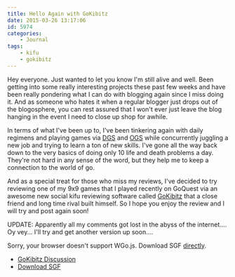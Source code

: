 ```yaml
---
title: Hello Again with GoKibitz
date: 2015-03-26 13:17:06
id: 5974
categories:
	- Journal
tags:
	- kifu
	- gokibitz
---
```


Hey everyone. Just wanted to let you know I'm still alive and well. Been getting into some really interesting projects these past few weeks and have been really pondering what I can do with blogging again since I miss doing it. And as someone who hates it when a regular blogger just drops out of the blogosphere, you can rest assured that I won't ever just leave the blog hanging in the event I need to close up shop for awhile.

<!-- more -->

In terms of what I've been up to, I've been tinkering again with daily regimens and playing games via [DGS](http://www.dragongoserver.net "Dragon Go Server") and [OGS](http://www.online-go.com "Online Go Server") while concurrently juggling a new job and trying to learn a ton of new skills. I've gone all the way back down to the very basics of doing only 10 life and death problems a day. They're not hard in any sense of the word, but they help me to keep a connection to the world of go.

And as a special treat for those who miss my reviews, I've decided to try reviewing one of my 9x9 games that I played recently on GoQuest via an awesome new social kifu reviewing software called [GoKibitz](http://www.gokibitz.com "GoKibitz") that a close friend and long time rival built himself. So I hope you enjoy the review and I will try and post again soon!

UPDATE: Apparently all my comments got lost in the abyss of the internet.... Oy vey... I'll try and get another version up soon....

<article>
	<section data-wgo="/kifu/2015/2015.03.26-Hello-Again-With-GoKibitz.sgf" data-wgo-enablewheel="false" style="width: 100%">
	  <p>Sorry, your browser doesn't support WGo.js. Download SGF <a href="/kifu/2015/2015.03.26-Hello-Again-With-GoKibitz.sgf">directly</a>.</p>
	</section>
	<div><ul><li><a href="https://gokibitz.com/kifu/mkYiGH8c">GoKibitz Discussion</a></li><li><a href="/kifu/2015/2015.03.26-Hello-Again-With-GoKibitz.sgf">Download SGF</a></li></ul></div>
</article>
